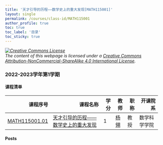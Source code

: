 ```yaml
---
title: '天才引导的历程——数学史上的重大发现[MATH115001]'
layout: single
permalink: /courses/class-id/MATH115001
author_profile: true
toc: true
toc_label: '目录'
toc_sticky: true
---
```



<div class='notice--warning'>
	<p><i><a rel='license' href='http://creativecommons.org/licenses/by-nc-sa/4.0/'><img alt='Creative Commons License' style='border-width:0' src='https://i.creativecommons.org/l/by-nc-sa/4.0/88x31.png' /></a><br /> The content of this webpage is licensed under a <a rel='license' href='http://creativecommons.org/licenses/by-nc-sa/4.0/'>Creative Commons Attribution-NonCommercial-ShareAlike 4.0 International License</a>.</i></p>
</div>

### 2022-2023学年第1学期


#### 课程清单

<div style='text-align: center;' id='MATH115001_2223F'> <table id='MATH115001_2223F_table'>
  <thead>
    <tr style="text-align: right;">
      <th>课程序号</th>
      <th>课程名称</th>
      <th>学分</th>
      <th>教师</th>
      <th>职称</th>
      <th>开课院系</th>
    </tr>
  </thead>
  <tbody>
    <tr>
      <td><a href='https://fdu-math.github.io/courses/class-id/MATH115001-01'>MATH115001.01</a></td>
      <td><a href='https://fdu-math.github.io/courses/MATH115001'>天才引导的历程——数学史上的重大发现</a></td>
      <td>1</td>
      <td><a href='https://fdu-math.github.io/teachers/杨翎'>杨翎</a></td>
      <td>教授</td>
      <td>数学科学学院</td>
    </tr>
  </tbody>
</table></div>

#### Posts

